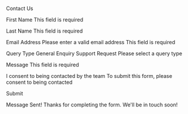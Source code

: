 
  Contact Us

  First Name
  This field is required

  Last Name
  This field is required

  Email Address
  Please enter a valid email address
  This field is required

  Query Type
  General Enquiry
  Support Request
  Please select a query type

  Message
  This field is required

  I consent to being contacted by the team
  To submit this form, please consent to being contacted

  Submit

  Message Sent!
  Thanks for completing the form. We'll be in touch soon!
  
  
